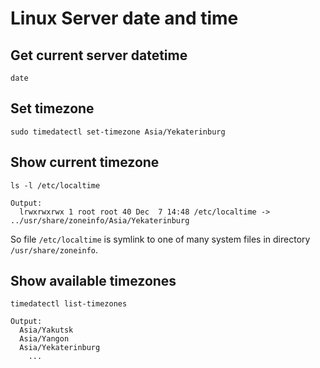 # Linux Server date and time

## Get current server datetime

```
date
```

## Set timezone

```
sudo timedatectl set-timezone Asia/Yekaterinburg
```

## Show current timezone

```
ls -l /etc/localtime

Output:
  lrwxrwxrwx 1 root root 40 Dec  7 14:48 /etc/localtime -> ../usr/share/zoneinfo/Asia/Yekaterinburg
```

So file `/etc/localtime` is symlink to one of many system files in directory `/usr/share/zoneinfo`.

## Show available timezones

```
timedatectl list-timezones

Output:
  Asia/Yakutsk
  Asia/Yangon
  Asia/Yekaterinburg
    ...
```
